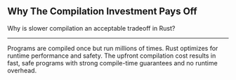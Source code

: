 ## Why The Compilation Investment Pays Off

Why is slower compilation an acceptable tradeoff in Rust?

---

Programs are compiled once but run millions of times. Rust optimizes for runtime performance and safety. The upfront compilation cost results in fast, safe programs with strong compile-time guarantees and no runtime overhead.

